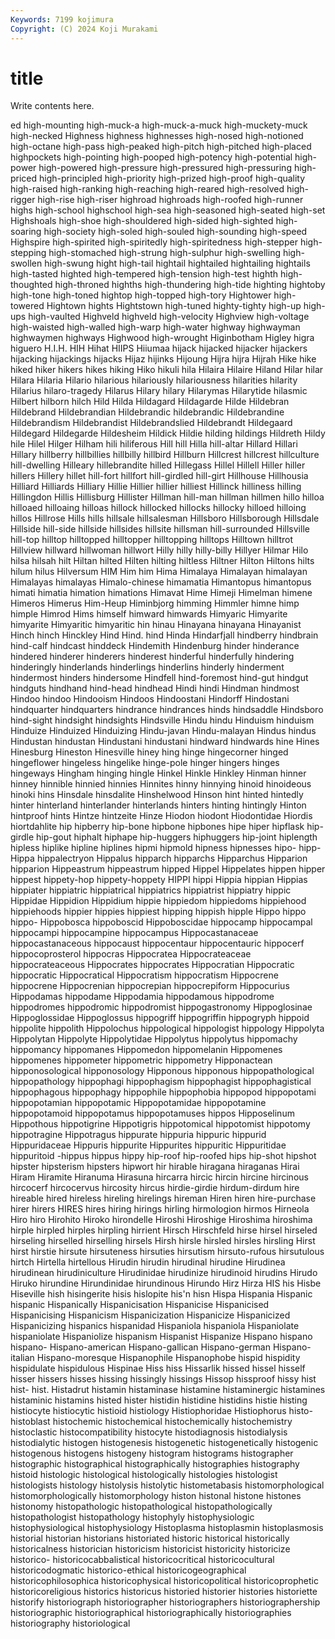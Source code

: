 ```yaml
---
Keywords: 7199 kojimura
Copyright: (C) 2024 Koji Murakami
---
```


# title

Write contents here.



ed high-mounting high-muck-a high-muck-a-muck high-muckety-muck high-necked Highness highness highnesses high-nosed
high-notioned high-octane high-pass high-peaked high-pitch high-pitched high-placed highpockets high-pointing high-pooped
high-potency high-potential high-power high-powered high-pressure high-pressured high-pressuring high-priced high-principled high-priority
high-prized high-proof high-quality high-raised high-ranking high-reaching high-reared high-resolved high-rigger high-rise
high-riser highroad highroads high-roofed high-runner highs high-school highschool high-sea high-seasoned
high-seated high-set Highshoals high-shoe high-shouldered high-sided high-sighted high-soaring high-society high-soled
high-souled high-sounding high-speed Highspire high-spirited high-spiritedly high-spiritedness high-stepper high-stepping high-stomached
high-strung high-sulphur high-swelling high-swollen high-swung hight high-tail hightail hightailed hightailing
hightails high-tasted highted high-tempered high-tension high-test highth high-thoughted high-throned highths
high-thundering high-tide highting hightoby high-tone high-toned hightop high-topped high-tory Hightower
high-towered Hightown hights Hightstown high-tuned highty-tighty high-up high-ups high-vaulted Highveld
highveld high-velocity Highview high-voltage high-waisted high-walled high-warp high-water highway highwayman
highwaymen highways Highwood high-wrought Higinbotham Higley higra higuero H.I.H. HIH
Hihat HIIPS Hiiumaa hijack hijacked hijacker hijackers hijacking hijackings hijacks
Hijaz hijinks Hijoung Hijra hijra Hijrah Hike hike hiked hiker
hikers hikes hiking Hiko hikuli hila Hilaira Hilaire Hiland Hilar
hilar Hilara Hilaria Hilario hilarious hilariously hilariousness hilarities hilarity Hilarius
hilaro-tragedy Hilarus Hilary hilary Hilarymas Hilarytide hilasmic Hilbert hilborn hilch
Hild Hilda Hildagard Hildagarde Hilde Hildebran Hildebrand Hildebrandian Hildebrandic hildebrandic
Hildebrandine Hildebrandism Hildebrandist Hildebrandslied Hildebrandt Hildegaard Hildegard Hildegarde Hildesheim Hildick
Hildie hilding hildings Hildreth Hildy hile Hilel Hilger Hilham hili
hiliferous Hill hill Hilla hill-altar Hillard Hillari Hillary hillberry hillbillies
hillbilly hillbird Hillburn Hillcrest hillcrest hillculture hill-dwelling Hilleary hillebrandite hilled
Hillegass Hillel Hillell Hiller hiller hillers Hillery hillet hill-fort hillfort
hill-girdled hill-girt Hillhouse Hillhousia Hilliard Hilliards Hilliary Hillie Hillier hillier
hilliest Hillinck hilliness hilling Hillingdon Hillis Hillisburg Hillister Hillman hill-man
hillman hillmen hillo hilloa hilloaed hilloaing hilloas hillock hillocked hillocks
hillocky hilloed hilloing hillos Hillrose Hills hills hillsale hillsalesman Hillsboro
Hillsborough Hillsdale Hillside hill-side hillside hillsides hillsite hillsman hill-surrounded Hillsville
hill-top hilltop hilltopped hilltopper hilltopping hilltops Hilltown hilltrot Hillview hillward
hillwoman hillwort Hilly hilly hilly-billy Hillyer Hilmar Hilo hilsa hilsah
hilt Hiltan hilted Hilten hilting hiltless Hiltner Hilton Hiltons hilts
hilum hilus Hilversum HIM Him him Hima Himalaya Himalayan himalayan
Himalayas himalayas Himalo-chinese himamatia Himantopus himantopus himati himatia himation himations
Himavat Hime Himeji Himelman himene Himeros Himerus Him-Heup Himinbjorg himming
Himmler himne himp himple Himrod Hims himself himward himwards Himyaric
Himyarite himyarite Himyaritic himyaritic hin hinau Hinayana hinayana Hinayanist Hinch
hinch Hinckley Hind Hind. hind Hinda Hindarfjall hindberry hindbrain hind-calf
hindcast hinddeck Hindemith Hindenburg hinder hinderance hindered hinderer hinderers hinderest
hinderful hinderfully hindering hinderingly hinderlands hinderlings hinderlins hinderly hinderment hindermost
hinders hindersome Hindfell hind-foremost hind-gut hindgut hindguts hindhand hind-head hindhead
Hindi hindi Hindman hindmost Hindoo hindoo Hindooism Hindoos Hindoostani Hindorff
Hindostani hindquarter hindquarters hindrance hindrances hinds hindsaddle Hindsboro hind-sight hindsight
hindsights Hindsville Hindu hindu Hinduism hinduism Hinduize Hinduized Hinduizing Hindu-javan
Hindu-malayan Hindus hindus Hindustan hindustan Hindustani hindustani hindward hindwards hine
Hines Hinesburg Hineston Hinesville hiney hing hinge hingecorner hinged hingeflower
hingeless hingelike hinge-pole hinger hingers hinges hingeways Hingham hinging hingle
Hinkel Hinkle Hinkley Hinman hinner hinney hinnible hinnied hinnies Hinnites
hinny hinnying hinoid hinoideous hinoki hins Hinsdale hinsdalite Hinshelwood Hinson
hint hinted hintedly hinter hinterland hinterlander hinterlands hinters hinting hintingly
Hinton hintproof hints Hintze hintzeite Hinze Hiodon hiodont Hiodontidae Hiordis
hiortdahlite hip hipberry hip-bone hipbone hipbones hipe hiper hipflask hip-girdle
hip-gout hiphalt hiphape hip-huggers hiphuggers hip-joint hiplength hipless hiplike hipline
hiplines hipmi hipmold hipness hipnesses hipo- hipp- Hippa hippalectryon Hippalus
hipparch hipparchs Hipparchus Hipparion hipparion Hippeastrum hippeastrum hipped Hippel Hippelates
hippen hipper hippest hippety-hop hippety-hoppety HIPPI hippi Hippia hippian Hippias
hippiater hippiatric hippiatrical hippiatrics hippiatrist hippiatry hippic Hippidae Hippidion Hippidium
hippie hippiedom hippiedoms hippiehood hippiehoods hippier hippies hippiest hipping hippish
hipple Hippo hippo hippo- Hippobosca hippoboscid Hippoboscidae hippocamp hippocampal hippocampi
hippocampine hippocampus Hippocastanaceae hippocastanaceous hippocaust hippocentaur hippocentauric hippocerf hippocoprosterol hippocras
Hippocratea Hippocrateaceae hippocrateaceous Hippocrates hippocrates Hippocratian Hippocratic hippocratic Hippocratical Hippocratism
hippocratism Hippocrene hippocrene Hippocrenian hippocrepian hippocrepiform Hippocurius Hippodamas hippodame Hippodamia
hippodamous hippodrome hippodromes hippodromic hippodromist hippogastronomy Hippoglosinae Hippoglossidae Hippoglossus hippogriff
hippogriffin hippogryph hippoid hippolite hippolith Hippolochus hippological hippologist hippology Hippolyta
Hippolytan Hippolyte Hippolytidae Hippolytus hippolytus hippomachy hippomancy hippomanes Hippomedon hippomelanin
Hippomenes hippomenes hippometer hippometric hippometry Hipponactean hipponosological hipponosology Hipponous hipponous
hippopathological hippopathology hippophagi hippophagism hippophagist hippophagistical hippophagous hippophagy hippophile hippophobia
hippopod hippopotami hippopotamian hippopotamic Hippopotamidae hippopotamine hippopotamoid hippopotamus hippopotamuses hippos
Hipposelinum Hippothous hippotigrine Hippotigris hippotomical hippotomist hippotomy hippotragine Hippotragus hippurate
hippuria hippuric hippurid Hippuridaceae Hippuris hippurite Hippurites hippuritic Hippuritidae hippuritoid
-hippus hippus hippy hip-roof hip-roofed hips hip-shot hipshot hipster hipsterism
hipsters hipwort hir hirable hiragana hiraganas Hirai Hiram Hiramite Hiranuma
Hirasuna hircarra hircic hircin hircine hircinous hircocerf hircocervus hircosity hircus
hirdie-girdie hirdum-dirdum hire hireable hired hireless hireling hirelings hireman Hiren
hiren hire-purchase hirer hirers HIRES hires hiring hirings hirling hirmologion
hirmos Hirneola Hiro hiro Hirohito Hiroko hirondelle Hiroshi Hiroshige Hiroshima
hiroshima hirple hirpled hirples hirpling hirrient Hirsch Hirschfeld hirse hirsel
hirseled hirseling hirselled hirselling hirsels Hirsh hirsle hirsled hirsles hirsling
Hirst hirst hirstie hirsute hirsuteness hirsuties hirsutism hirsuto-rufous hirsutulous hirtch
Hirtella hirtellous Hirudin hirudin hirudinal hirudine Hirudinea hirudinean hirudiniculture Hirudinidae
hirudinize hirudinoid hirudins Hirudo Hiruko hirundine Hirundinidae hirundinous Hirundo Hirz
Hirza HIS his Hisbe Hiseville hish hisingerite hisis hislopite his'n
hisn Hispa Hispania Hispanic hispanic Hispanically Hispanicisation Hispanicise Hispanicised Hispanicising
Hispanicism Hispanicization Hispanicize Hispanicized Hispanicizing hispanics hispanidad Hispaniola hispaniola Hispaniolate
hispaniolate Hispaniolize hispanism Hispanist Hispanize Hispano hispano hispano- Hispano-american Hispano-gallican
Hispano-german Hispano-italian Hispano-moresque Hispanophile Hispanophobe hispid hispidity hispidulate hispidulous Hispinae
Hiss hiss Hissarlik hissed hissel hisself hisser hissers hisses hissing
hissingly hissings Hissop hissproof hissy hist hist- hist. Histadrut histamin
histaminase histamine histaminergic histamines histaminic histamins histed hister histidin histidine
histidins histie histing histiocyte histiocytic histioid histiology Histiophoridae Histiophorus histo-
histoblast histochemic histochemical histochemically histochemistry histoclastic histocompatibility histocyte histodiagnosis histodialysis
histodialytic histogen histogenesis histogenetic histogenetically histogenic histogenous histogens histogeny histogram
histograms histographer histographic histographical histographically histographies histography histoid histologic histological
histologically histologies histologist histologists histology histolysis histolytic histometabasis histomorphological histomorphologically
histomorphology histon histonal histone histones histonomy histopathologic histopathological histopathologically histopathologist
histopathology histophyly histophysiologic histophysiological histophysiology Histoplasma histoplasmin histoplasmosis historial historian
historians historiated historic historical historically historicalness historician historicism historicist historicity
historicize historico- historicocabbalistical historicocritical historicocultural historicodogmatic historico-ethical historicogeographical historicophilosophica historicophysical
historicopolitical historicoprophetic historicoreligious historics historicus historied historier histories historiette historify
historiograph historiographer historiographers historiographership historiographic historiographical historiographically historiographies historiography historiological
